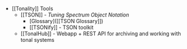 - [[Tonality]] Tools
	- [[TSON]] - *Tuning Spectrum Object Notation*
		- [Glossary]([[TSON Glossary]])
		- [[TSONify]] - TSON toolkit
	- [[TonalHub]] - Webapp + REST API for archiving and working with tonal systems